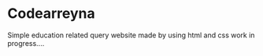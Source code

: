 # Codearreyna
Simple education related query website made by using html and css
work in progress....
